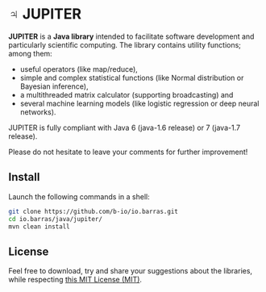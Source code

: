 # ♃ JUPITER

**JUPITER** is a **Java library** intended to facilitate software development and particularly
scientific computing. The library contains utility functions; among them:

  * useful operators (like map/reduce),
  * simple and complex statistical functions (like Normal distribution or Bayesian inference),
  * a multithreaded matrix calculator (supporting broadcasting) and
  * several machine learning models (like logistic regression or deep neural networks).

JUPITER is fully compliant with Java 6 (java-1.6 release) or 7 (java-1.7 release).

Please do not hesitate to leave your comments for further improvement!


## Install

Launch the following commands in a shell:
~~~bash
git clone https://github.com/b-io/io.barras.git
cd io.barras/java/jupiter/
mvn clean install
~~~


## License

Feel free to download, try and share your suggestions about the libraries,
while respecting [this MIT License (MIT)][license].

[license]: <LICENSE>
